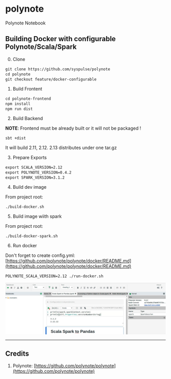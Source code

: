 # polynote

Polynote Notebook

## Building Docker with configurable Polynote/Scala/Spark

0. Clone

```
git clone https://github.com/syspulse/polynote
cd polynote
git checkout feature/docker-configurable
```

1. Build Frontent

```
cd polynote-frontend
npm install
npm run dist
```

2. Build Backend

__NOTE__: Frontend must be already built or it will not be packaged !

```
sbt +dist
```
It will build 2.11, 2.12. 2.13 distributes under one tar.gz

3. Prepare Exports
```
export SCALA_VERSION=2.12
export POLYNOTE_VERSION=0.4.2
export SPARK_VERSION=3.1.2
```

4. Build dev image

From project root:

```
./build-docker.sh
```

5. Build image wiith spark 

From project root:

```
./build-docker-spark.sh
```

6. Run docker

Don't forget to create config.yml: [https://github.com/polynote/polynote/docker/README.md](https://github.com/polynote/polynote/docker/README.md)

```
POLYNOTE_SCALA_VERSION=2.12 ./run-docker.sh
```

<img src="doc/scr-1.jpg" width="850">

----

## Credits

1. Polynote: [https://github.com/polynote/polynote](https://github.com/polynote/polynote)
